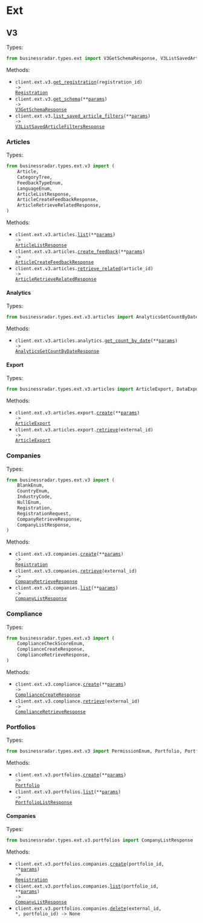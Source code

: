 # Ext

## V3

Types:

```python
from businessradar.types.ext import V3GetSchemaResponse, V3ListSavedArticleFiltersResponse
```

Methods:

- <code title="get /ext/v3/registrations/{registration_id}">client.ext.v3.<a href="./src/businessradar/resources/ext/v3/v3.py">get_registration</a>(registration_id) -> <a href="./src/businessradar/types/ext/v3/registration.py">Registration</a></code>
- <code title="get /ext/v3/schema">client.ext.v3.<a href="./src/businessradar/resources/ext/v3/v3.py">get_schema</a>(\*\*<a href="src/businessradar/types/ext/v3_get_schema_params.py">params</a>) -> <a href="./src/businessradar/types/ext/v3_get_schema_response.py">V3GetSchemaResponse</a></code>
- <code title="get /ext/v3/saved_article_filters">client.ext.v3.<a href="./src/businessradar/resources/ext/v3/v3.py">list_saved_article_filters</a>(\*\*<a href="src/businessradar/types/ext/v3_list_saved_article_filters_params.py">params</a>) -> <a href="./src/businessradar/types/ext/v3_list_saved_article_filters_response.py">V3ListSavedArticleFiltersResponse</a></code>

### Articles

Types:

```python
from businessradar.types.ext.v3 import (
    Article,
    CategoryTree,
    FeedbackTypeEnum,
    LanguageEnum,
    ArticleListResponse,
    ArticleCreateFeedbackResponse,
    ArticleRetrieveRelatedResponse,
)
```

Methods:

- <code title="get /ext/v3/articles">client.ext.v3.articles.<a href="./src/businessradar/resources/ext/v3/articles/articles.py">list</a>(\*\*<a href="src/businessradar/types/ext/v3/article_list_params.py">params</a>) -> <a href="./src/businessradar/types/ext/v3/article_list_response.py">ArticleListResponse</a></code>
- <code title="post /ext/v3/articles/feedback/">client.ext.v3.articles.<a href="./src/businessradar/resources/ext/v3/articles/articles.py">create_feedback</a>(\*\*<a href="src/businessradar/types/ext/v3/article_create_feedback_params.py">params</a>) -> <a href="./src/businessradar/types/ext/v3/article_create_feedback_response.py">ArticleCreateFeedbackResponse</a></code>
- <code title="get /ext/v3/articles/{article_id}/related/">client.ext.v3.articles.<a href="./src/businessradar/resources/ext/v3/articles/articles.py">retrieve_related</a>(article_id) -> <a href="./src/businessradar/types/ext/v3/article_retrieve_related_response.py">ArticleRetrieveRelatedResponse</a></code>

#### Analytics

Types:

```python
from businessradar.types.ext.v3.articles import AnalyticsGetCountByDateResponse
```

Methods:

- <code title="get /ext/v3/articles/analytics/dates/">client.ext.v3.articles.analytics.<a href="./src/businessradar/resources/ext/v3/articles/analytics.py">get_count_by_date</a>(\*\*<a href="src/businessradar/types/ext/v3/articles/analytics_get_count_by_date_params.py">params</a>) -> <a href="./src/businessradar/types/ext/v3/articles/analytics_get_count_by_date_response.py">AnalyticsGetCountByDateResponse</a></code>

#### Export

Types:

```python
from businessradar.types.ext.v3.articles import ArticleExport, DataExportFileType, MediaTypeEnum
```

Methods:

- <code title="post /ext/v3/articles/export/">client.ext.v3.articles.export.<a href="./src/businessradar/resources/ext/v3/articles/export.py">create</a>(\*\*<a href="src/businessradar/types/ext/v3/articles/export_create_params.py">params</a>) -> <a href="./src/businessradar/types/ext/v3/articles/article_export.py">ArticleExport</a></code>
- <code title="get /ext/v3/articles/export/{external_id}">client.ext.v3.articles.export.<a href="./src/businessradar/resources/ext/v3/articles/export.py">retrieve</a>(external_id) -> <a href="./src/businessradar/types/ext/v3/articles/article_export.py">ArticleExport</a></code>

### Companies

Types:

```python
from businessradar.types.ext.v3 import (
    BlankEnum,
    CountryEnum,
    IndustryCode,
    NullEnum,
    Registration,
    RegistrationRequest,
    CompanyRetrieveResponse,
    CompanyListResponse,
)
```

Methods:

- <code title="post /ext/v3/companies">client.ext.v3.companies.<a href="./src/businessradar/resources/ext/v3/companies.py">create</a>(\*\*<a href="src/businessradar/types/ext/v3/company_create_params.py">params</a>) -> <a href="./src/businessradar/types/ext/v3/registration.py">Registration</a></code>
- <code title="get /ext/v3/companies/{external_id}">client.ext.v3.companies.<a href="./src/businessradar/resources/ext/v3/companies.py">retrieve</a>(external_id) -> <a href="./src/businessradar/types/ext/v3/company_retrieve_response.py">CompanyRetrieveResponse</a></code>
- <code title="get /ext/v3/companies">client.ext.v3.companies.<a href="./src/businessradar/resources/ext/v3/companies.py">list</a>(\*\*<a href="src/businessradar/types/ext/v3/company_list_params.py">params</a>) -> <a href="./src/businessradar/types/ext/v3/company_list_response.py">CompanyListResponse</a></code>

### Compliance

Types:

```python
from businessradar.types.ext.v3 import (
    ComplianceCheckScoreEnum,
    ComplianceCreateResponse,
    ComplianceRetrieveResponse,
)
```

Methods:

- <code title="post /ext/v3/compliance">client.ext.v3.compliance.<a href="./src/businessradar/resources/ext/v3/compliance.py">create</a>(\*\*<a href="src/businessradar/types/ext/v3/compliance_create_params.py">params</a>) -> <a href="./src/businessradar/types/ext/v3/compliance_create_response.py">ComplianceCreateResponse</a></code>
- <code title="get /ext/v3/compliance/{external_id}">client.ext.v3.compliance.<a href="./src/businessradar/resources/ext/v3/compliance.py">retrieve</a>(external_id) -> <a href="./src/businessradar/types/ext/v3/compliance_retrieve_response.py">ComplianceRetrieveResponse</a></code>

### Portfolios

Types:

```python
from businessradar.types.ext.v3 import PermissionEnum, Portfolio, PortfolioListResponse
```

Methods:

- <code title="post /ext/v3/portfolios">client.ext.v3.portfolios.<a href="./src/businessradar/resources/ext/v3/portfolios/portfolios.py">create</a>(\*\*<a href="src/businessradar/types/ext/v3/portfolio_create_params.py">params</a>) -> <a href="./src/businessradar/types/ext/v3/portfolio.py">Portfolio</a></code>
- <code title="get /ext/v3/portfolios">client.ext.v3.portfolios.<a href="./src/businessradar/resources/ext/v3/portfolios/portfolios.py">list</a>(\*\*<a href="src/businessradar/types/ext/v3/portfolio_list_params.py">params</a>) -> <a href="./src/businessradar/types/ext/v3/portfolio_list_response.py">PortfolioListResponse</a></code>

#### Companies

Types:

```python
from businessradar.types.ext.v3.portfolios import CompanyListResponse
```

Methods:

- <code title="post /ext/v3/portfolios/{portfolio_id}/companies">client.ext.v3.portfolios.companies.<a href="./src/businessradar/resources/ext/v3/portfolios/companies.py">create</a>(portfolio_id, \*\*<a href="src/businessradar/types/ext/v3/portfolios/company_create_params.py">params</a>) -> <a href="./src/businessradar/types/ext/v3/registration.py">Registration</a></code>
- <code title="get /ext/v3/portfolios/{portfolio_id}/companies">client.ext.v3.portfolios.companies.<a href="./src/businessradar/resources/ext/v3/portfolios/companies.py">list</a>(portfolio_id, \*\*<a href="src/businessradar/types/ext/v3/portfolios/company_list_params.py">params</a>) -> <a href="./src/businessradar/types/ext/v3/portfolios/company_list_response.py">CompanyListResponse</a></code>
- <code title="delete /ext/v3/portfolios/{portfolio_id}/companies/{external_id}">client.ext.v3.portfolios.companies.<a href="./src/businessradar/resources/ext/v3/portfolios/companies.py">delete</a>(external_id, \*, portfolio_id) -> None</code>
